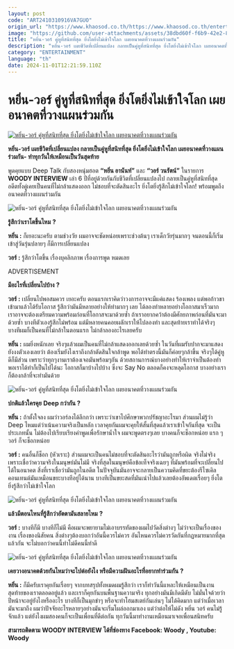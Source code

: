 ```yaml
---
layout: post
code: "ART2410310916VA7GUO"
origin_url: "https://www.khaosod.co.th/https://www.khaosod.co.th/entertainment/news_9482092"
image: "https://github.com/user-attachments/assets/38dbd60f-f6b9-42e2-8e09-269978055dc3"
title: "หยิ่น-วอร์ คู่หูที่สนิทที่สุด ยิ่งโตยิ่งไม่เข้าใจโลก เผยอนาคตที่วางแผนร่วมกัน"
description: "หยิ่น-วอร์ เผยชีวิตที่เปลี่ยนแปลง กลายเป็นคู่หูที่สนิทที่สุด ยิ่งโตยิ่งไม่เข้าใจโลก เผยอนาคตที่วางแผนร่วมกัน- ทำทุกวันให้เหมือนเป็นวันสุดท้าย"
category: "ENTERTAINMENT"
language: "th"
date: 2024-11-01T12:21:59.110Z
---
```


# หยิ่น-วอร์ คู่หูที่สนิทที่สุด ยิ่งโตยิ่งไม่เข้าใจโลก เผยอนาคตที่วางแผนร่วมกัน

[![หยิ่น-วอร์ คู่หูที่สนิทที่สุด ยิ่งโตยิ่งไม่เข้าใจโลก เผยอนาคตที่วางแผนร่วมกัน](https://www.khaosod.co.th/wpapp/uploads/2024/10/yin_wor_301067-1.jpg "หยิ่น-วอร์ คู่หูที่สนิทที่สุด ยิ่งโตยิ่งไม่เข้าใจโลก เผยอนาคตที่วางแผนร่วมกัน")](https://www.khaosod.co.th/wpapp/uploads/2024/10/yin_wor_301067-1.jpg)

**หยิ่น-วอร์ เผยชีวิตที่เปลี่ยนแปลง กลายเป็นคู่หูที่สนิทที่สุด ยิ่งโตยิ่งไม่เข้าใจโลก เผยอนาคตที่วางแผนร่วมกัน- ทำทุกวันให้เหมือนเป็นวันสุดท้าย**

พูดคุยแบบ Deep Talk กับสองหนุ่มฮอต **“หยิ่น อานันท์”** และ **“วอร์ วนรัตน์”** ในรายการ **WOODY INTERVIEW** เล่า 6 ปีที่อยู่ด้วยกันกับชีวิตที่เปลี่ยนแปลงไป กลายเป็นคู่หูที่สนิทที่สุด อดีตทั้งคู่เคยเป็นคนที่ไม่กล้าแสดงออก ไม่ชอบที่จะตัดสินอะไร ยิ่งโตยิ่งรู้สึกไม่เข้าใจโลก! พร้อมพูดถึงอนาคตที่วางแผนร่วมกัน

![หยิ่น-วอร์ คู่หูที่สนิทที่สุด ยิ่งโตยิ่งไม่เข้าใจโลก เผยอนาคตที่วางแผนร่วมกัน](https://www.khaosod.co.th/wpapp/uploads/2024/10/yin_wor_301067-4.jpg)

**รู้สึกว่าเราโตขึ้นไหม** **?**

**หยิ่น :** ก็เยอะนะครับ ตามช่วงวัย ผมอาจจะชัดหน่อยเพราะช่วงต้นๆ เราเด็กวัยรุ่นมากๆ จนตอนนี้ก็เริ่มเข้าสู่วันรุ่นปลายๆ ก็มีการเปลี่ยนแปลง

**วอร์ :** รู้สึกว่าโตขึ้น เรื่องบุคลิกภาพ เรื่องการพูด หมดเลย

ADVERTISEMENT

**มีอะไรที่เปลี่ยนไปบ้าง** **?**

**วอร์ :** เปลี่ยนไปพอสมควร เยอะครับ ตอนแรกเราคิดว่าวงการอาจจะมีแค่แสดง ร้องเพลง แต่พอก้าวขาเข้ามาแล้วได้รับโอกาส รู้สึกว่ามันมีหลายอย่างให้ทำมากๆ เลย ได้ลองทำหลายอย่างโอกาสมาเร็วมาก เราอาจจะต้องเตรียมความพร้อมก่อนที่โอกาสจะมาด้วยซ้ำ ถ้าเราอยากคว้าต้องมีศักยภาพก่อนที่มันจะมาด้วยซ้ำ บางทีตัวเองรู้สึกไม่พร้อม แต่มีหลายคนคอยผลักเราให้ไปลองทำ และสุดท้ายเราทำได้จริงๆ บางทีผมก็เป็นคนที่ไม่กล้าในตอนแรก ไม่กล้าลองอะไรเลยครับ

**หยิ่น :** ผมยิ่งหนักเลย จริงๆแล้วผมเป็นคนที่ไม่กล้าแสดงออกเลยด้วยซ้ำ ในวันที่ผมรับปากจะมาแสดงยังงงตัวเองเลยว่า ต้องเริ่มยังไงเราถึงกล้าตัดสินใจกล้าพูด พอได้ทำตรงนี้มันก็ค่อยๆกล้าขึ้น จริงๆได้คู่หูดีก็มีส่วน เพราะว่าทุกๆงานเราต้องเจอมันพร้อมๆกัน ด้วยสถานการณ์บางอย่างทำให้เราจำเป็นต้องทำ พอเราได้ทำก็เป็นไปได้นะ โอกาสก็มาบ้างไปบ้าง ซึ่งจะ Say No ตลอดก็คงจะหลุดโอกาส บางอย่างเราก็ต้องกล้าที่จะทำมันด้วย

![หยิ่น-วอร์ คู่หูที่สนิทที่สุด ยิ่งโตยิ่งไม่เข้าใจโลก เผยอนาคตที่วางแผนร่วมกัน](https://www.khaosod.co.th/wpapp/uploads/2024/10/yin_wor_301067-5.jpg)

**ปกติแล้วใครคุย** **Deep กว่ากัน ?**

**หยิ่น :** ถ้าตั้งใจลง ผมว่าวอร์ลงได้ลึกกว่า เพราะว่าเขาไปศึกษาพวกปรัชญาอะไรมา ส่วนผมไม่รู้ว่า Deep ไหมแต่ว่าเน้นความจริงเป็นหลัก เวลาคุยกันผมจะคุยให้สั้นที่สุดแล้วเราเข้าใจกันที่สุด จะเป็นประเภทนั้น ไม่ต้องไปเรียบเรียงคำพูดเพื่อรักษาน้ำใจ ผมจะพูดตรงๆเลย บางคนก็จะช็อกหน่อย แรก ๆ วอร์ ก็จะช็อกหน่อย

**วอร์ :** คนอื่นก็ช็อก (หัวเราะ) ส่วนผมจะเป็นคนไม่ชอบที่จะตัดสินอะไรว่ามันถูกหรือผิด จริงไม่จริง เพราะเชื่อว่าความจริงในมนุษย์มันไม่มี จริงที่สุดในมนุษย์คือข้อเท็จจริงเฉยๆ ที่มันพร้อมที่จะเปลี่ยนไปได้ในอนาคต สิ่งที่เราเชื่อว่ามันถูกในอดีต ในปัจจุบันมันอาจจะกลายเป็นความคิดที่ขยะต้องรีไซเคิล คอนเทนต์มันเหมือนขยะบางทีอยู่ได้นาน บางทีเป็นขยะสดที่มันเน่าไปแล้วเลยต้องอัพเดตเรื่อยๆ ยิ่งโตยิ่งรู้สึกว่าไม่เข้าใจโลก

![หยิ่น-วอร์ คู่หูที่สนิทที่สุด ยิ่งโตยิ่งไม่เข้าใจโลก เผยอนาคตที่วางแผนร่วมกัน](https://www.khaosod.co.th/wpapp/uploads/2024/10/yin_wor_301067-6.jpg)

**แล้วมีตอนไหนที่รู้สึกว่าอัตตามันสลายไหม** **?**

**วอร์ :** บางทีก็มี บางทีก็ไม่มี คือผมจะพยายามไม่เอาบรรทัดของผมไปวัดสิ่งต่างๆ ไม่ว่าจะเป็นเรื่องของงาน เรื่องของนิสัยคน สิ่งต่างๆต้องบอกว่าอันนี้ควรไม่ควร อันไหนควรไม่ควรวัดกันที่กฏหมายมากที่สุดแล้วกัน จะไม่บอกว่าคนนี้ทำไม่ดีคนนี้ทำดี

![หยิ่น-วอร์ คู่หูที่สนิทที่สุด ยิ่งโตยิ่งไม่เข้าใจโลก เผยอนาคตที่วางแผนร่วมกัน](https://www.khaosod.co.th/wpapp/uploads/2024/10/yin_wor_301067-7.jpg)

**เคยวางอนาคตด้วยกันไหมว่าจะไปต่อยังไง หรือมีความฝันอะไรที่อยากทำร่วมกัน** **?**

**หยิ่น :** ก็มีครับเราคุยกันเรื่อยๆ จากบทสรุปทั้งหมดผมรู้สึกว่า เราก็ทำวันนี้แหละให้เหมือนเป็นงานสุดท้ายของเราตลอดอยู่แล้ว และเราก็คุยกันบนพื้นฐานความจริง ทุกอย่างมันมีเกิดมีดับ ไม่มั่นใจด้วยว่าปีหน้าจะอยู่ยังไงหรืออะไร บางทีก็เป็นมุกขำๆ หรือจะทำโฮมสเตย์กันเล่นๆ ไม่ได้คิดมาก แต่ว่าเมื่อเวลามันจะมาถึง ผมว่าปัจจัยอะไรหลายๆอย่างมันจะเริ่มโผล่ออกมาเอง แต่ว่าต่อให้ไม่ดัง หยิ่น วอร์ คนไม่รู้จักแล้ว แต่ยังไงผมสองคนก็จะเป็นเพื่อนที่ดีต่อกัน ทุกวันนี้มาทำงานเหมือนมาเจอเพื่อนสนิทครับ

**สามารถติดตาม** **WOODY INTERVIEW** **ได้ที่ช่องทาง** **Facebook: Woody , Youtube: Woody**